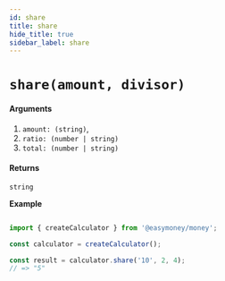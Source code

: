 ```yaml
---
id: share
title: share
hide_title: true
sidebar_label: share
---
```



# `share(amount, divisor)`

#### Arguments

1. `amount: (string)`,
2. `ratio: (number | string)`
3. `total: (number | string)`

#### Returns

`string`


**Example**

```js

import { createCalculator } from '@easymoney/money';

const calculator = createCalculator();

const result = calculator.share('10', 2, 4);
// => "5"

```